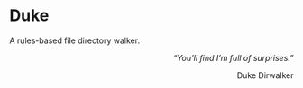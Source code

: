 # Duke
A rules-based file directory walker.
<div style="text-align: right">
<p><i>“You’ll find I’m full of surprises.”</i></p> 
<p>Duke Dirwalker</p> 
</div>





